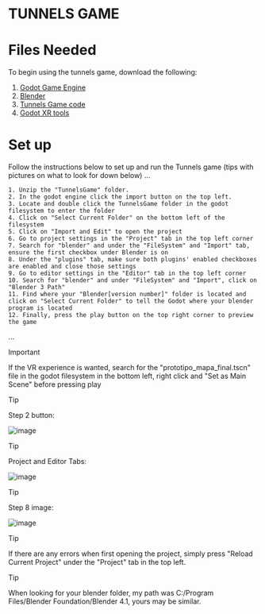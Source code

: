# TUNNELS GAME

# Files Needed

To begin using the tunnels game, download the following:

1. [Godot Game Engine](https://godotengine.org/)
2. [Blender](https://www.blender.org/)
3. [Tunnels Game code](https://github.com/javiergs/PILART/tree/main/TunnelsGame)
4. [Godot XR tools](https://github.com/GodotVR/godot-xr-tools)

# Set up
Follow the instructions below to set up and run the Tunnels game (tips with pictures on what to look for down below)
...

    1. Unzip the "TunnelsGame" folder.
    2. In the godot engine click the import button on the top left.
    3. Locate and double click the TunnelsGame folder in the godot filesystem to enter the folder
    4. Click on "Select Current Folder" on the bottom left of the filesystem
    5. Click on "Import and Edit" to open the project
    6. Go to project settings in the "Project" tab in the top left corner
    7. Search for "blender" and under the "FileSystem" and "Import" tab, ensure the first checkbox under Blender is on
    8. Under the "plugins" tab, make sure both plugins' enabled checkboxes are enabled and close those settings
    9. Go to editor settings in the "Editor" tab in the top left corner
    10. Search for "blender" and under "FileSystem" and "Import", click on "Blender 3 Path" 
    11. Find where your "Blender[version number]" folder is located and click on "Select Current Folder" to tell the Godot where your blender program is located
    12. Finally, press the play button on the top right corner to preview the game
...
>[!IMPORTANT]
>If the VR experience is wanted, search for the "prototipo_mapa_final.tscn" file in the godot filesystem in the bottom left, right click and "Set as Main Scene" before pressing play

>[!TIP]
>Step 2 button:
>
>![image](https://github.com/javiergs/PILART/assets/113921844/d7bb8f5f-b4a7-42b1-8ae5-d0567b2a91cd)

>[!TIP]
>Project and Editor Tabs:
>
>![image](https://github.com/javiergs/PILART/assets/113921844/afe92bba-be0c-4136-9f10-fc233f9cd126)

>[!TIP]
>Step 8 image:
>
>![image](https://github.com/javiergs/PILART/assets/113921844/7f0609ea-89cc-45d9-9ba7-e117754b643e)


> [!TIP]
> If there are any errors when first opening the project, simply press "Reload Current Project" under the "Project" tab in the top left.

> [!TIP]
> When looking for your blender folder, my path was C:/Program Files/Blender Foundation/Blender 4.1, yours may be similar.
